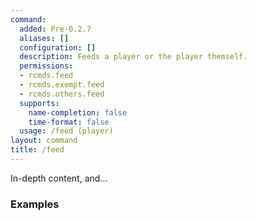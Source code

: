 ```yaml
---
command:
  added: Pre-0.2.7
  aliases: []
  configuration: []
  description: Feeds a player or the player themself.
  permissions:
  - rcmds.feed
  - rcmds.exempt.feed
  - rcmds.others.feed
  supports:
    name-completion: false
    time-format: false
  usage: /feed (player)
layout: command
title: /feed
---
```


In-depth content, and...

### Examples

